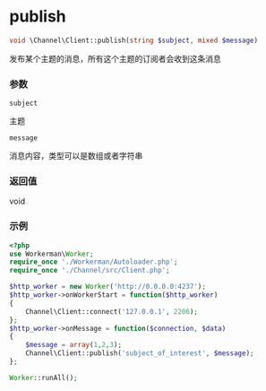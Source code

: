 # publish

```php
void \Channel\Client::publish(string $subject, mixed $message)
```
发布某个主题的消息，所有这个主题的订阅者会收到这条消息

### 参数
``` subject ```

主题

``` message ```

消息内容，类型可以是数组或者字符串

### 返回值
void



### 示例
```php
<?php
use Workerman\Worker;
require_once './Workerman/Autoloader.php';
require_once './Channel/src/Client.php';

$http_worker = new Worker('http://0.0.0.0:4237');
$http_worker->onWorkerStart = function($http_worker)
{
    Channel\Client::connect('127.0.0.1', 2206);
};
$http_worker->onMessage = function($connection, $data)
{
    $message = array(1,2,3);
    Channel\Client::publish('subject_of_interest', $message);
};

Worker::runAll();
```
